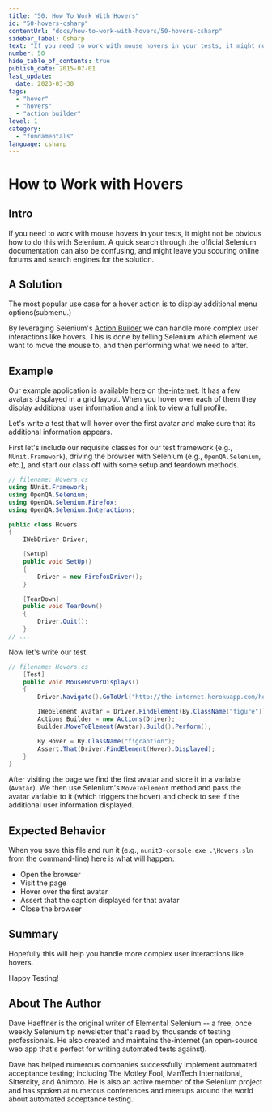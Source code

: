 ```yaml
---
title: "50: How To Work With Hovers"
id: "50-hovers-csharp"
contentUrl: "docs/how-to-work-with-hovers/50-hovers-csharp"
sidebar_label: Csharp
text: "If you need to work with mouse hovers in your tests, it might not be obvious how to do this with Selenium. A quick search through the official Selenium documentation can also be confusing, and might leave you scouring online forums and search engines for the solution."
number: 50
hide_table_of_contents: true
publish_date: 2015-07-01
last_update:
  date: 2023-03-30
tags:
  - "hover"
  - "hovers"
  - "action builder"
level: 1
category:
  - "fundamentals"
language: csharp
---
```


# How to Work with Hovers

## Intro

If you need to work with mouse hovers in your tests, it might not be obvious how to do this with Selenium. A quick search through the official Selenium documentation can also be confusing, and might leave you scouring online forums and search engines for the solution.

## A Solution

The most popular use case for a hover action is to display additional menu options(submenu.)

By leveraging Selenium's [Action Builder](http://seleniumhq.github.io/selenium/docs/api/dotnet/html/T_OpenQA_Selenium_Interactions_Actions.htm) we can handle more complex user interactions like hovers. This is done by telling Selenium which element we want to move the mouse to, and then performing what we need to after.

## Example

Our example application is available [here](http://the-internet.herokuapp.com/hovers) on [the-internet](http://github.com/tourdedave/the-internet). It has a few avatars displayed in a grid layout. When you hover over each of them they display additional user information and a link to view a full profile.

Let's write a test that will hover over the first avatar and make sure that its additional information appears.

First let's include our requisite classes for our test framework (e.g., `NUnit.Framework`), driving the browser with Selenium (e.g., `OpenQA.Selenium`, etc.), and start our class off with some setup and teardown methods.

```csharp
// filename: Hovers.cs
using NUnit.Framework;
using OpenQA.Selenium;
using OpenQA.Selenium.Firefox;
using OpenQA.Selenium.Interactions;

public class Hovers
{
    IWebDriver Driver;

    [SetUp]
    public void SetUp()
    {
        Driver = new FirefoxDriver();
    }

    [TearDown]
    public void TearDown()
    {
        Driver.Quit();
    }
// ...
```

Now let's write our test.

```csharp
// filename: Hovers.cs
    [Test]
    public void MouseHoverDisplays()
    {
        Driver.Navigate().GoToUrl("http://the-internet.herokuapp.com/hovers");

        IWebElement Avatar = Driver.FindElement(By.ClassName("figure"));
        Actions Builder = new Actions(Driver);
        Builder.MoveToElement(Avatar).Build().Perform();

        By Hover = By.ClassName("figcaption");
        Assert.That(Driver.FindElement(Hover).Displayed);
    }
}
```

After visiting the page we find the first avatar and store it in a variable (`Avatar`). We then use Selenium's `MoveToElement` method and pass the avatar variable to it (which triggers the hover) and check to see if the additional user information displayed.

## Expected Behavior

When you save this file and run it (e.g., `nunit3-console.exe .\Hovers.sln` from the command-line) here is what will happen:

- Open the browser
- Visit the page
- Hover over the first avatar
- Assert that the caption displayed for that avatar
- Close the browser

## Summary

Hopefully this will help you handle more complex user interactions like hovers.

Happy Testing!

## About The Author

Dave Haeffner is the original writer of Elemental Selenium -- a free, once weekly Selenium tip newsletter that's read by thousands of testing professionals. He also created and maintains the-internet (an open-source web app that's perfect for writing automated tests against).

Dave has helped numerous companies successfully implement automated acceptance testing; including The Motley Fool, ManTech International, Sittercity, and Animoto. He is also an active member of the Selenium project and has spoken at numerous conferences and meetups around the world about automated acceptance testing.
